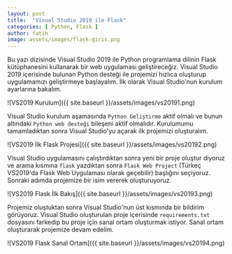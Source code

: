 ```yaml
---
layout: post
title:  "Visual Studio 2019 ile Flask"
categories: [ Python, Flask ]
author: fatih
image: assets/images/flask-giris.png
---
```


Bu yazı dizisinde Visual Studio 2019 ile Python programlama dilinin Flask kütüphanesini kullanarak bir web uygulaması geliştireceğiz. Visual Studio 2019 içerisinde bulunan Python desteği ile projemizi hızlıca oluşturup uygulamamızı geliştirmeye başlayalım. İlk olarak Visual Studio'nun kurulum ayarlarına bakalım.

![VS2019 Kurulum]({{ site.baseurl }}/assets/images/vs20191.png)

Visual Studio kurulum aşamasında ```Python Geliştirme``` aktif olmalı ve bunun altındaki ```Python web desteği``` bileşeni aktif olmalıdır. Kurulumumu tamamladıktan sonra Visual Studio'yu açarak ilk projemizi oluşturalım.

![VS2019 İlk Flask Projesi]({{ site.baseurl }}/assets/images/vs20192.png)

Visual Studio uygulamasını çalıştırdıktan sonra yeni bir proje oluştur diyoruz ve arama kısmına ```flask``` yazdıktan sonra ```Flask Web Project``` (Türkeç VS2019'da Flask Web Uygulaması olarak geçebilir) başlığını seçiyoruz. Sonraki adımda projemize bir isim vererek oluşturuyoruz.

![VS2019 Flask İlk Bakış]({{ site.baseurl }}/assets/images/vs20193.png)

Projemiz oluştuktan sonra Visual Studio'nun üst kısmında bir bildirim görüyoruz. Visual Studio oluşturulan proje içerisinde ```requirements.txt``` dosyasını farkedip bu proje için sanal ortam oluşturmak istiyor. Sanal ortam oluşturarak projemize devam edelim. 

![VS2019 Flask Sanal Ortam]({{ site.baseurl }}/assets/images/vs20194.png)

